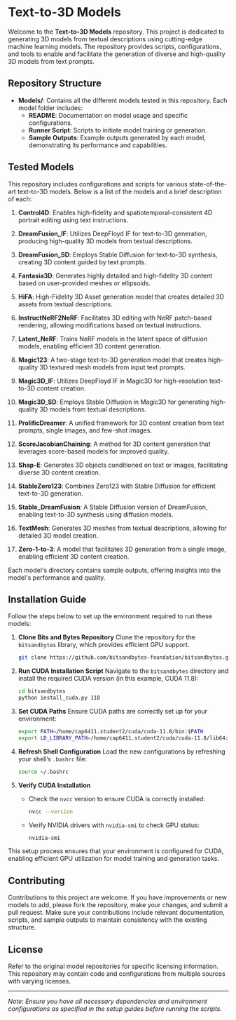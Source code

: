 # Text-to-3D Models

Welcome to the **Text-to-3D Models** repository. This project is dedicated to generating 3D models from textual descriptions using cutting-edge machine learning models. The repository provides scripts, configurations, and tools to enable and facilitate the generation of diverse and high-quality 3D models from text prompts.

## Repository Structure

- **Models/**: Contains all the different models tested in this repository. Each model folder includes:
  - **README**: Documentation on model usage and specific configurations.
  - **Runner Script**: Scripts to initiate model training or generation.
  - **Sample Outputs**: Example outputs generated by each model, demonstrating its performance and capabilities.

## Tested Models

This repository includes configurations and scripts for various state-of-the-art text-to-3D models. Below is a list of the models and a brief description of each:

1. **Control4D**: Enables high-fidelity and spatiotemporal-consistent 4D portrait editing using text instructions.

2. **DreamFusion_IF**: Utilizes DeepFloyd IF for text-to-3D generation, producing high-quality 3D models from textual descriptions.

3. **DreamFusion_SD**: Employs Stable Diffusion for text-to-3D synthesis, creating 3D content guided by text prompts.

4. **Fantasia3D**: Generates highly detailed and high-fidelity 3D content based on user-provided meshes or ellipsoids.

5. **HiFA**: High-Fidelity 3D Asset generation model that creates detailed 3D assets from textual descriptions.

6. **InstructNeRF2NeRF**: Facilitates 3D editing with NeRF patch-based rendering, allowing modifications based on textual instructions.

7. **Latent_NeRF**: Trains NeRF models in the latent space of diffusion models, enabling efficient 3D content generation.

8. **Magic123**: A two-stage text-to-3D generation model that creates high-quality 3D textured mesh models from input text prompts.

9. **Magic3D_IF**: Utilizes DeepFloyd IF in Magic3D for high-resolution text-to-3D content creation.

10. **Magic3D_SD**: Employs Stable Diffusion in Magic3D for generating high-quality 3D models from textual descriptions.

11. **ProlificDreamer**: A unified framework for 3D content creation from text prompts, single images, and few-shot images.

12. **ScoreJacobianChaining**: A method for 3D content generation that leverages score-based models for improved quality.

13. **Shap-E**: Generates 3D objects conditioned on text or images, facilitating diverse 3D content creation.

14. **StableZero123**: Combines Zero123 with Stable Diffusion for efficient text-to-3D generation.

15. **Stable_DreamFusion**: A Stable Diffusion version of DreamFusion, enabling text-to-3D synthesis using diffusion models.

16. **TextMesh**: Generates 3D meshes from textual descriptions, allowing for detailed 3D model creation.

17. **Zero-1-to-3**: A model that facilitates 3D generation from a single image, enabling efficient 3D content creation.

Each model's directory contains sample outputs, offering insights into the model's performance and quality.

## Installation Guide

Follow the steps below to set up the environment required to run these models:

1. **Clone Bits and Bytes Repository**
   Clone the repository for the `bitsandbytes` library, which provides efficient GPU support.
   ```bash
   git clone https://github.com/bitsandbytes-foundation/bitsandbytes.git
   ```

2. **Run CUDA Installation Script**
   Navigate to the `bitsandbytes` directory and install the required CUDA version (in this example, CUDA 11.8):
   ```bash
   cd bitsandbytes
   python install_cuda.py 118
   ```

3. **Set CUDA Paths**
   Ensure CUDA paths are correctly set up for your environment:
   ```bash
   export PATH=/home/cap6411.student2/cuda/cuda-11.8/bin:$PATH
   export LD_LIBRARY_PATH=/home/cap6411.student2/cuda/cuda-11.8/lib64:$LD_LIBRARY_PATH
   ```

4. **Refresh Shell Configuration**
   Load the new configurations by refreshing your shell’s `.bashrc` file:
   ```bash
   source ~/.bashrc
   ```

5. **Verify CUDA Installation**
   - Check the `nvcc` version to ensure CUDA is correctly installed:
     ```bash
     nvcc --version
     ```
   - Verify NVIDIA drivers with `nvidia-smi` to check GPU status:
     ```bash
     nvidia-smi
     ```

This setup process ensures that your environment is configured for CUDA, enabling efficient GPU utilization for model training and generation tasks.

## Contributing

Contributions to this project are welcome. If you have improvements or new models to add, please fork the repository, make your changes, and submit a pull request. Make sure your contributions include relevant documentation, scripts, and sample outputs to maintain consistency with the existing structure.

## License

Refer to the original model repositories for specific licensing information. This repository may contain code and configurations from multiple sources with varying licenses.

---

*Note: Ensure you have all necessary dependencies and environment configurations as specified in the setup guides before running the scripts.*
